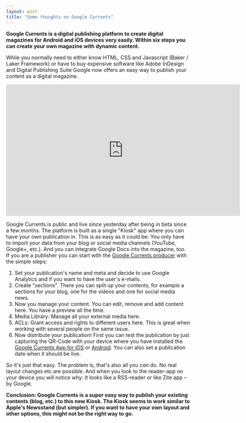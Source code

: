 ```yaml
---
layout: post
title: "Some thoughts on Google Currents"
---
```


**Google Currents is a digital publishing platform to create digital magazines for Android and iOS devices very easily. Within six steps you can create your own magazine with dynamic content.**

While you normally need to either know HTML, CSS and Javascript (Baker / Laker Framework) or have to buy expensive software like Adobe InDesign and Digital Publishing Suite Google now offers an easy way to publish your content as a digital magazine.

<iframe width="640" height="360" src="https://www.youtube-nocookie.com/embed/5LOcUkm8m9w" frameborder="0" allowfullscreen></iframe>

Google Currents is public and live since yesterday after being in beta since a few months. The platform is built as a single "Kiosk" app where you can have your own publication in. This is as easy as it could be: You only have to import your data from your blog or social media channels (YouTube, Google+, etc.). And you can integrate Google Docs into the magazine, too.
If you are a publisher you can start with the [Google Currents producer](https://www.google.com/producer/) with the simple steps:

1. Set your publication's name and meta and decide to use Google Analytics and if you want to have the user's e-mails.
2. Create "sections". There you can split up your contents, for example a sections for your blog, one for the videos and one for social media news.
3. Now you manage your content. You can edit, remove and add content here. You have a preview all the time.
4. Media Library: Manage all your external media here.
5. ACLs: Grant access and rights to different users here. This is great when working with several people on the same issue.
6. Now distribute your publication! First you can test the publication by just capturing the QR-Code with your device where you have installed the [Google Currents App for iOS](http://itunes.apple.com/us/app/google-currents/id459182288) or [Android](https://play.google.com/store/apps/details?id=com.google.android.apps.currents). You can also set a publication date when it should be live.

So it's just that easy. The problem is, that's also all you _can_ do. No real layout changes etc are possible. And when you look to the reader-app on your device you will notice why: It looks like a RSS-reader or like Zite app &ndash; by Google.

**Conclusion: Google Currents is a super easy way to publish your existing contents (blog, etc.) to this new Kiosk. The Kiosk seems to work similar to Apple's Newsstand (but simpler). If you want to have your own layout and other options, this might not be the right way to go.**